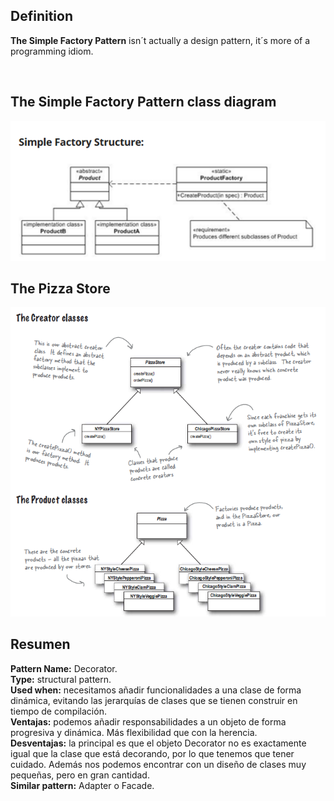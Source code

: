 <h2>Definition</h2>

<b>The Simple Factory Pattern</b> isn´t actually a design pattern, it´s more of a programming idiom.

<br />

<h2>The Simple Factory Pattern class diagram</h2>

![alt text](https://github.com/vegasuay/DesignPatterns/blob/master/FactoryPattern/images/diagram3.PNG)

<h2>The Pizza Store</h2>

![alt text](https://github.com/vegasuay/DesignPatterns/blob/master/FactoryPattern/images/diagram5.PNG)

<h2>Resumen</h2>

<b>Pattern Name:</b> Decorator.<br />
<b>Type:</b> structural pattern.<br />
<b>Used when:</b> necesitamos añadir funcionalidades a una clase de forma dinámica, evitando las jerarquías de clases que se tienen construir en tiempo de compilación.<br />
<b>Ventajas:</b> podemos añadir responsabilidades a un objeto de forma progresiva y dinámica. Más flexibilidad que con la herencia.<br />
<b>Desventajas:</b> la principal es que el objeto Decorator no es exactamente igual que la clase que está decorando, por lo que tenemos que tener cuidado. Además nos podemos encontrar con un diseño de clases muy pequeñas, pero en gran cantidad.<br />
<b>Similar pattern:</b> Adapter o Facade.<br />
